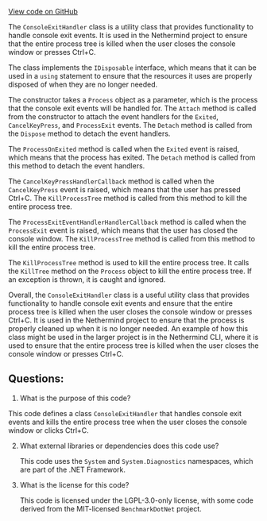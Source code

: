 [View code on GitHub](https://github.com/NethermindEth/nethermind/src/Nethermind/Nethermind.Init/Cpu/ConsoleExitHandler.cs)

The `ConsoleExitHandler` class is a utility class that provides functionality to handle console exit events. It is used in the Nethermind project to ensure that the entire process tree is killed when the user closes the console window or presses Ctrl+C.

The class implements the `IDisposable` interface, which means that it can be used in a `using` statement to ensure that the resources it uses are properly disposed of when they are no longer needed.

The constructor takes a `Process` object as a parameter, which is the process that the console exit events will be handled for. The `Attach` method is called from the constructor to attach the event handlers for the `Exited`, `CancelKeyPress`, and `ProcessExit` events. The `Detach` method is called from the `Dispose` method to detach the event handlers.

The `ProcessOnExited` method is called when the `Exited` event is raised, which means that the process has exited. The `Detach` method is called from this method to detach the event handlers.

The `CancelKeyPressHandlerCallback` method is called when the `CancelKeyPress` event is raised, which means that the user has pressed Ctrl+C. The `KillProcessTree` method is called from this method to kill the entire process tree.

The `ProcessExitEventHandlerHandlerCallback` method is called when the `ProcessExit` event is raised, which means that the user has closed the console window. The `KillProcessTree` method is called from this method to kill the entire process tree.

The `KillProcessTree` method is used to kill the entire process tree. It calls the `KillTree` method on the `Process` object to kill the entire process tree. If an exception is thrown, it is caught and ignored.

Overall, the `ConsoleExitHandler` class is a useful utility class that provides functionality to handle console exit events and ensure that the entire process tree is killed when the user closes the console window or presses Ctrl+C. It is used in the Nethermind project to ensure that the process is properly cleaned up when it is no longer needed. An example of how this class might be used in the larger project is in the Nethermind CLI, where it is used to ensure that the entire process tree is killed when the user closes the console window or presses Ctrl+C.
## Questions: 
 1. What is the purpose of this code?
   
   This code defines a class `ConsoleExitHandler` that handles console exit events and kills the entire process tree when the user closes the console window or clicks Ctrl+C.

2. What external libraries or dependencies does this code use?
   
   This code uses the `System` and `System.Diagnostics` namespaces, which are part of the .NET Framework.

3. What is the license for this code?
   
   This code is licensed under the LGPL-3.0-only license, with some code derived from the MIT-licensed `BenchmarkDotNet` project.